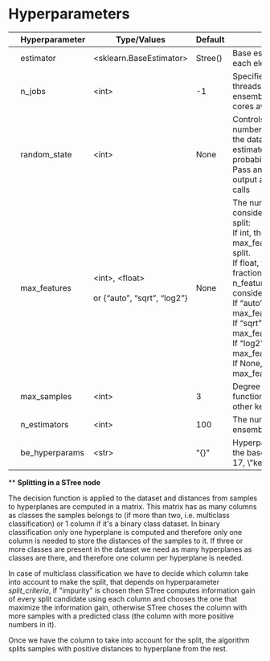 # Hyperparameters

|     | **Hyperparameter**  | **Type/Values**                                                | **Default** | **Meaning**                                                                                                                                                                                                                                                                                                                                                                                                                                                                                                                                                                                                                             |
| --- | ------------------- | -------------------------------------------------------------- | ----------- | --------------------------------------------------------------------------------------------------------------------------------------------------------------------------------------------------------------------------------------------------------------------------------------------------------------------------------------------------------------------------------------------------------------------------------------------------------------------------------------------------------------------------------------------------------------------------------------------------------------------------------------- |
|   | estimator                  | \<sklearn.BaseEstimator\>                                                      | Stree()         | Base estimator used to build each element of the ensemble.                                                                                                              |
|   | n_jobs              | \<int\>              | -1      | Specifies the number of threads used to build the ensemble (-1 equals to all cores available) |
|   | random_state        | \<int\> | None        | Controls the pseudo random number generation for shuffling the data for probability estimates. Ignored when probability is False.<br>Pass an int for reproducible output across multiple function calls |
|     | max_features        | \<int\>, \<float\> <br><br>or {“auto”, “sqrt”, “log2”}         | None        | The number of features to consider when looking for the split:<br>If int, then consider max_features features at each split.<br>If float, then max_features is a fraction and int(max_features \* n_features) features are considered at each split.<br>If “auto”, then max_features=sqrt(n_features).<br>If “sqrt”, then max_features=sqrt(n_features).<br>If “log2”, then max_features=log2(n_features).<br>If None, then max_features=n_features.  |
|  | max_samples              | \<int\>                                                        | 3           | Degree of the polynomial kernel function (‘poly’). Ignored by all other kernels.|
|   | n_estimators               | \<int\>                                | 100       | The number of trees the ensemble is going to build |
|     | be_hyperparams      | \<str\>                                    | "{}"    | Hyperparameteres passed to the base estimator, i.e. "{\\"C\\": 17, \\"kernel\\": \\"rbf\\"}"|

\*\* **Splitting in a STree node**

The decision function is applied to the dataset and distances from samples to hyperplanes are computed in a matrix. This matrix has as many columns as classes the samples belongs to (if more than two, i.e. multiclass classification) or 1 column if it's a binary class dataset. In binary classification only one hyperplane is computed and therefore only one column is needed to store the distances of the samples to it. If three or more classes are present in the dataset we need as many hyperplanes as classes are there, and therefore one column per hyperplane is needed.

In case of multiclass classification we have to decide which column take into account to make the split, that depends on hyperparameter _split_criteria_, if "impurity" is chosen then STree computes information gain of every split candidate using each column and chooses the one that maximize the information gain, otherwise STree choses the column with more samples with a predicted class (the column with more positive numbers in it).

Once we have the column to take into account for the split, the algorithm splits samples with positive distances to hyperplane from the rest.
